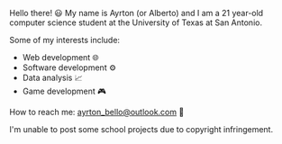 Hello there! 😃
My name is Ayrton (or Alberto) and I am a 21 year-old computer science student at the University of Texas at San Antonio.

Some of my interests include:

- Web development 🌐
- Software development ⚙️
- Data analysis 📈
- Game development 🎮

How to reach me: ayrton_bello@outlook.com 📧

I'm unable to post some school projects due to copyright infringement.



